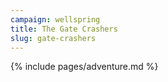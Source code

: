 ```yaml
---
campaign: wellspring
title: The Gate Crashers
slug: gate-crashers
---
```


{% include pages/adventure.md %}
